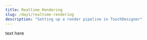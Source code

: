 ```yaml
---
title: Realtime Rendering
slug: /day1/realtime-rendering
description: "Setting up a render pipeline in TouchDesigner"
---
```


text here